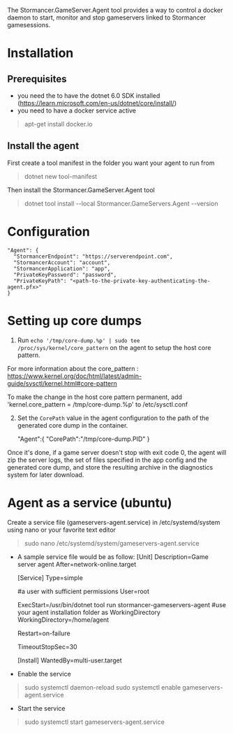 The Stormancer.GameServer.Agent tool provides a way to control a docker daemon to start, monitor and stop gameservers linked to Stormancer gamesessions.

# Installation

## Prerequisites
- you need the to have the dotnet 6.0 SDK installed (https://learn.microsoft.com/en-us/dotnet/core/install/)
- you need to have a docker service active
> apt-get install docker.io

## Install the agent
First create a tool manifest in the folder you want your agent to run from
> dotnet new tool-manifest

Then install the Stormancer.GameServer.Agent tool
> dotnet tool install --local Stormancer.GameServers.Agent --version <current-version> 

# Configuration

    "Agent": {
      "StormancerEndpoint": "https://serverendpoint.com",
      "StormancerAccount": "account",
      "StormancerApplication": "app",
      "PrivateKeyPassword": "password",
      "PrivateKeyPath": "<path-to-the-private-key-authenticating-the-agent.pfx>"
    }


# Setting up core dumps

1. Run `echo '/tmp/core-dump.%p' | sudo tee /proc/sys/kernel/core_pattern` on the agent to setup the host core pattern.

For more information about the core_pattern : https://www.kernel.org/doc/html/latest/admin-guide/sysctl/kernel.html#core-pattern
    
To make the change in the host core pattern permanent, add 'kernel.core_pattern = /tmp/core-dump.%p' to /etc/sysctl.conf

2. Set the `CorePath` value in the agent configuration to the path of the generated core dump in the container.

    "Agent":{
       "CorePath":"/tmp/core-dump.PID"
    }

Once it's done, if a game server doesn't stop with exit code 0, the agent will zip the server logs, the set of files specified in the app config and the generated core dump, and store the resulting archive in the diagnostics system for later download.

# Agent as a service (ubuntu)

Create a service file (gameservers-agent.service) in /etc/systemd/system using nano or your favorite text editor
> sudo nano /etc/systemd/system/gameservers-agent.service

 - A sample service file would be as follow:
    [Unit]
    Description=Game server agent
    After=network-online.target

    [Service]
    Type=simple

    #a user with sufficient permissions
    User=root 

    ExecStart=/usr/bin/dotnet tool run stormancer-gameservers-agent
    #use your agent installation folder as WorkingDirectory
    WorkingDirectory=/home/agent

    Restart=on-failure

    TimeoutStopSec=30

    [Install]
    WantedBy=multi-user.target

- Enable the service
> sudo systemctl daemon-reload
> sudo systemctl enable gameservers-agent.service

- Start the service
> sudo systemctl start gameservers-agent.service
